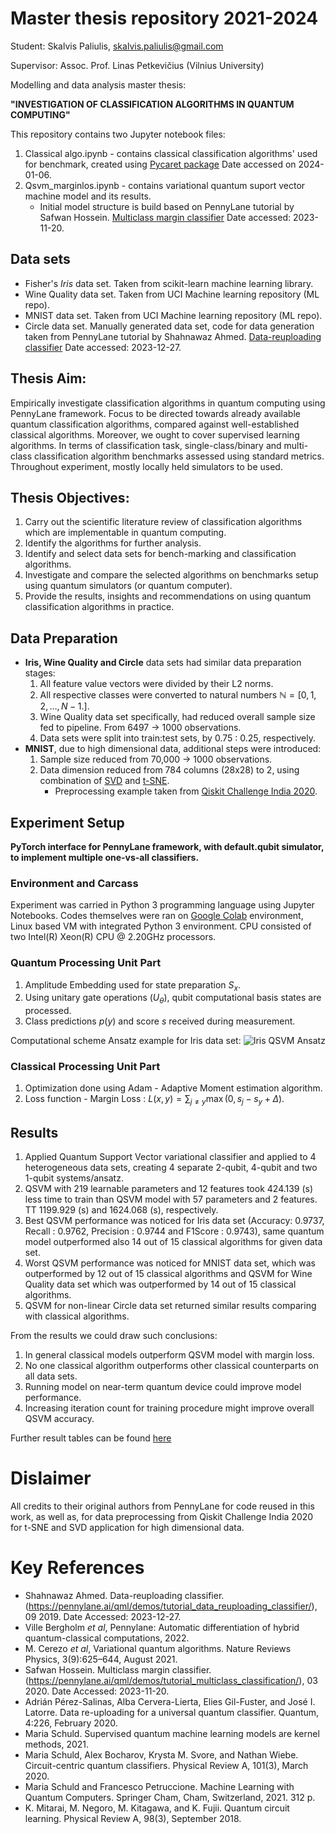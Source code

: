 # Master thesis repository 2021-2024

Student: Skalvis Paliulis, skalvis.paliulis@gmail.com

Supervisor: Assoc. Prof. Linas Petkevičius (Vilnius University)

Modelling and data analysis master thesis: 

**"INVESTIGATION OF CLASSIFICATION ALGORITHMS IN QUANTUM COMPUTING"**

This repository contains two Jupyter notebook files:
1. Classical algo.ipynb - contains classical classification algorithms' used for benchmark, created using [Pycaret package](https://pycaret.gitbook.io/docs/) Date accessed on 2024-01-06. 
2. Qsvm_marginlos.ipynb - contains variational quantum suport vector machine model and its results. 
	- Initial model structure is build based on PennyLane tutorial by Safwan Hossein. [Multiclass margin classifier](https://pennylane.ai/qml/demos/tutorial_multiclass_classification/) Date accessed: 2023-11-20.

## Data sets
- Fisher's *Iris* data set. Taken from scikit-learn machine learning library.
- Wine Quality data set. Taken from UCI Machine learning repository (ML repo).
- MNIST data set. Taken from UCI Machine learning repository (ML repo).
- Circle data set. Manually generated data set, code for data generation taken from PennyLane tutorial by Shahnawaz Ahmed. [Data-reuploading classifier](https://pennylane.ai/qml/demos/tutorial_data_reuploading_classifier/) Date accessed: 2023-12-27.

## Thesis Aim: 
Empirically investigate classification algorithms in quantum computing using PennyLane framework. Focus to be directed towards already available quantum classification algorithms, 
compared against well-established classical algorithms. Moreover, we ought to cover supervised learning algorithms. In terms of classification task, single-class/binary and multi-class classification
algorithm benchmarks assessed using standard metrics. Throughout experiment, mostly locally held simulators to be used. 

## Thesis Objectives:
1. Carry out the scientific literature review of classification algorithms which are implementable in quantum computing.
2. Identify the algorithms for further analysis.
3. Identify and select data sets for bench-marking and classification algorithms.
4. Investigate and compare the selected algorithms on benchmarks setup using quantum simulators (or quantum computer).
5. Provide the results, insights and recommendations on using quantum classification algorithms in practice.

## Data Preparation
- **Iris, Wine Quality and Circle** data sets had similar data preparation stages:
	1. All feature value vectors were divided by their L2 norms.
	2. All respective classes were converted to natural numbers $\mathbb{N} = [0, 1, 2, \ldots, N-1.]$.
	3. Wine Quality data set specifically, had reduced overall sample size fed to pipeline. From 6497 -> 1000 observations.
	4. Data sets were split into train:test sets, by 0.75 : 0.25, respectively.
- **MNIST**, due to high  dimensional data, additional steps were introduced:
	1. Sample size reduced from 70,000 -> 1000 observations.
	2. Data dimension reduced from 784 columns (28x28) to 2, using combination of [SVD](https://scikit-learn.org/stable/modules/generated/sklearn.decomposition.TruncatedSVD.html) and [t-SNE](https://scikit-learn.org/stable/modules/generated/sklearn.manifold.TSNE.html).
		- Preprocessing example taken from [Qiskit Challenge India 2020](https://github.com/Qiskit-Challenge-India/2020/blob/master/Day%206%2C%207%2C8/VQC_notebook.ipynb). 

## Experiment Setup
**PyTorch interface for PennyLane framework, with default.qubit simulator, to implement multiple one-vs-all classifiers.**

### Environment and Carcass
Experiment was carried in Python 3 programming language using Jupyter Notebooks. Codes themselves were ran on [Google Colab](https://colab.research.google.com/) environment, Linux based VM with integrated Python 3 environment. 
CPU consisted of two Intel(R) Xeon(R) CPU @ 2.20GHz processors.

### Quantum Processing Unit Part
1. Amplitude Embedding used for state preparation $S_{x}$.
2. Using unitary gate operations ($U_{\theta}$), qubit computational basis states are processed.
3. Class predictions $p(y)$ and score $s$ received during measurement. 

Computational scheme Ansatz example for Iris data set:
![Iris QSVM Ansatz](/Quantum-2024/Images_and_results/QSVM_iris_schema_corrected.png?raw=true "Iris Ansatz")

### Classical Processing Unit Part
1. Optimization done using Adam - Adaptive Moment estimation algorithm.
2. Loss function - Margin Loss : $L(x,y) = \sum_{j\neq y}\max(0,s_{j}-s_{y}+\Delta)$.

## Results
1. Applied Quantum Support Vector variational classifier and applied to 4 heterogeneous data sets, creating 4 separate 2-qubit, 4-qubit and two 1-qubit systems/ansatz.
2. QSVM with 219 learnable parameters and 12 features took 424.139 (s) less time to train than QSVM model with 57 parameters and 2 features. TT 1199.929 (s) and 1624.068 (s), respectively.
3. Best QSVM performance was noticed for Iris data set (Accuracy: 0.9737, Recall : 0.9762, Precision : 0.9744 and F1Score : 0.9743), same quantum model outperformed also 14 out of 15 classical algorithms for given data set.
4. Worst QSVM performance was noticed for MNIST data set, which was outperformed by 12 out of 15 classical algorithms and QSVM for Wine Quality data set which was outperformed by 14 out of 15 classical algorithms.
5. QSVM for non-linear Circle data set returned similar results comparing with classical algorithms.

From the results we could draw such conclusions:

1. In general classical models outperform QSVM model with margin loss.
2. No one classical algorithm outperforms other classical counterparts on all data sets.
3. Running model on near-term quantum device could improve model performance.
4. Increasing iteration count for training procedure might improve overall QSVM accuracy.

Further result tables can be found [here](https://github.com/Skalvis/Quantum-2024/Images_and_results/results.md) 

# Dislaimer
All credits to their original authors from PennyLane for code reused in this work, as well as, for data preprocessing from Qiskit Challenge India 2020 for t-SNE and SVD application for high dimensional data. 

# Key References
- Shahnawaz Ahmed. Data-reuploading classifier. (https://pennylane.ai/qml/demos/tutorial_data_reuploading_classifier/), 09 2019. Date Accessed: 2023-12-27.
- Ville Bergholm *et al*, Pennylane: Automatic differentiation of hybrid quantum-classical computations, 2022.
- M. Cerezo *et al*,  Variational quantum algorithms. Nature Reviews Physics, 3(9):625–644, August 2021.
- Safwan Hossein. Multiclass margin classifier. (https://pennylane.ai/qml/demos/tutorial_multiclass_classification/), 03 2020. Date Accessed: 2023-11-20.
- Adrián Pérez-Salinas, Alba Cervera-Lierta, Elies Gil-Fuster, and José I. Latorre. Data re-uploading for a universal quantum classifier. Quantum, 4:226, February 2020.
- Maria Schuld. Supervised quantum machine learning models are kernel methods, 2021.
- Maria Schuld, Alex Bocharov, Krysta M. Svore, and Nathan Wiebe. Circuit-centric quantum classifiers. Physical Review A, 101(3), March 2020.
- Maria Schuld and Francesco Petruccione. Machine Learning with Quantum Computers. Springer Cham, Cham, Switzerland, 2021. 312 p.
- K. Mitarai, M. Negoro, M. Kitagawa, and K. Fujii. Quantum circuit learning. Physical Review A, 98(3), September 2018.
